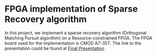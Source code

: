 # FPGA implementation of Sparse Recovery algorithm
In this project, we implement a sparse recovery algorithm (Orthogonal Matching Pursuit algorithm) on a Resource-constrained FPGA. The FPGA board used for the implementation is CMOD A7-35T.
The link to the presentation could be found at [Final Presentation](https://docs.google.com/presentation/d/16ES_SifW_S_mlckN5VR94pUNPt_cdzDx5mLB8rRqTpc/edit?usp=sharing)
